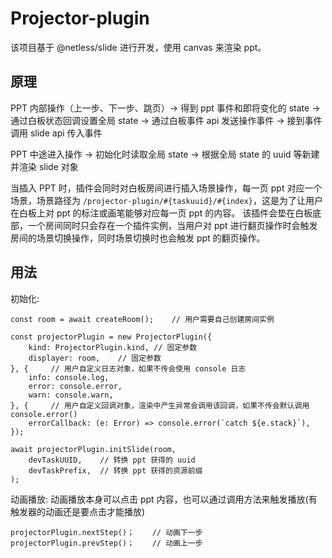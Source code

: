 # Projector-plugin

该项目基于 @netless/slide 进行开发，使用 canvas 来渲染 ppt。

## 原理
PPT 内部操作（上一步、下一步、跳页）-> 得到 ppt 事件和即将变化的 state -> 通过白板状态回调设置全局 state -> 通过白板事件 api 发送操作事件 -> 接到事件调用 slide api 传入事件

PPT 中途进入操作 -> 初始化时读取全局 state -> 根据全局 state 的 uuid 等新建并渲染 slide 对象

当插入 PPT 时，插件会同时对白板房间进行插入场景操作，每一页 ppt 对应一个场景，场景路径为 `/projector-plugin/#{taskuuid}/#{index}`，这是为了让用户在白板上对 ppt 的标注或画笔能够对应每一页 ppt 的内容。
该插件会垫在白板底部，一个房间同时只会存在一个插件实例，当用户对 ppt 进行翻页操作时会触发房间的场景切换操作，同时场景切换时也会触发 ppt 的翻页操作。

## 用法
初始化:
```
const room = await createRoom();    // 用户需要自己创建房间实例
  
const projectorPlugin = new ProjectorPlugin({
    kind: ProjectorPlugin.kind, // 固定参数
    displayer: room,    // 固定参数
}, {     // 用户自定义日志对象，如果不传会使用 console 日志
    info: console.log,     
    error: console.error,
    warn: console.warn,
}, {     // 用户自定义回调对象，渲染中产生异常会调用该回调，如果不传会默认调用 console.error()
    errorCallback: (e: Error) => console.error(`catch ${e.stack}`),
});

await projectorPlugin.initSlide(room,
    devTaskUUID,    // 转换 ppt 获得的 uuid
    devTaskPrefix,  // 转换 ppt 获得的资源前缀
);
```

动画播放:
动画播放本身可以点击 ppt 内容，也可以通过调用方法来触发播放(有触发器的动画还是要点击才能播放)
```
projectorPlugin.nextStep()；    // 动画下一步
projectorPlugin.prevStep()；    // 动画上一步
```